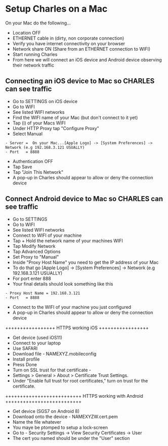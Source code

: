 # Setup Charles on a Mac

On your Mac do the following...

- Location OFF
- ETHERNET cable in (dirty, non corporate connection)
- Verify you have internet connectivity on your browser
- Network share ON (Share from an ETHERNET connection to WIFI)
- Start running Charles
- From here we will connect an iOS device and Android device observing their network traffic

## Connecting an iOS device to Mac so CHARLES can see traffic

- Go to SETTINGS on iOS device
- Go to WIFI
- See listed WIFI networks
- Find the WIFI name of your Mac (but don't connect to it yet)
- Tap (i) of your Macs WIFI
- Under HTTP Proxy tap "Configure Proxy"
- Select Manual
```
- Server =  On your Mac...[Apple Logo] -> [System Preferences] -> Network (e.g 192.168.3.121 USUALLY)
- Port   = 8888
```
- Authentication OFF
- Tap Save
- Tap "Join This Network"
- A pop-up in Charles should appear to allow or deny the connection device


## Connect Android device to Mac so CHARLES can see traffic

- Go to SETTINGS
- Go to WIFI
- See listed WIFI networks
- Connect to WIFI of your machine
- Tap + Hold the network name of your machines WIFI
- Tap Modify Network
- Tap Advanced Options
- Set Proxy to "Manual"
- Inside "Proxy Host Name" you need to get the IP address of your Mac
- To do that go [Apple Logo] -> [System Preferences] -> Network (e.g 192.168.3.121 USUALLY)
- For port enter 888
- Your final details should look something like this
```
- Proxy Host Name = 192.168.3.121
- Port   = 8888
```
- Connect to the WIFI of your machine you just configured
- A pop-up in Charles should appear to allow or deny the connection device

+++++++++++++++++
HTTPS working iOS
+++++++++++++++++
+ Get device (used iOS11)
+ Connect to your laptop
+ Use SAFARI
+ Download file - NAMEXYZ.mobileconfig
+ Install profile
+ Press Done
+ Turn on SSL trust for that certificate - 
+ Settings > General > About > Certificate Trust Settings. 
+ Under "Enable full trust for root certificates," turn on trust for the certificate.

++++++++++++++++++++++++++
HTTPS working with Android
++++++++++++++++++++++++++
+ Get device (SGS7 on Android 8)
+ Download onto the device - NAMEXYZW.cert.pem
+ Name the file whatever
+ You maye be ptomped to setup a lock-screen
+ Go to - Security Settings -> View Security Certificates -> User
+ The cert you named should be under the "User" section

